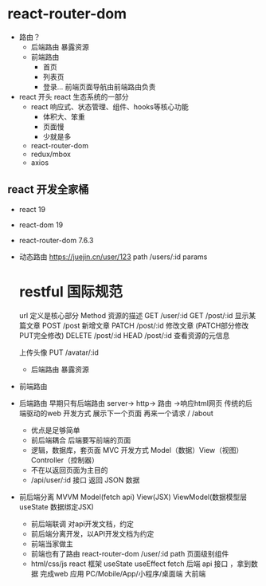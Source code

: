 # react-router-dom
- 路由？
  - 后端路由
    暴露资源
  - 前端路由
    - 首页
    - 列表页
    - 登录...
    前端页面导航由前端路由负责 
- react 开头
  react 生态系统的一部分
  - react 
    响应式、状态管理、组件、hooks等核心功能
    - 体积大、笨重
    - 页面慢
    - 少就是多
  - react-router-dom
  - redux/mbox 
  - axios 
## react 开发全家桶
- react 19 
- react-dom 19 
- react-router-dom 7.6.3


- 动态路由
  https://juejin.cn/user/123
  path /users/:id params
  # restful 国际规范
  url 定义是核心部分 
  Method 资源的描述
  GET /user/:id 
  GET /post/:id 显示某篇文章 
  POST /post 新增文章
  PATCH /post/:id 修改文章  (PATCH部分修改 PUT完全修改)
  DELETE /post/:id 
  HEAD /post/:id 查看资源的元信息

  上传头像 PUT /avatar/:id
  - 后端路由 暴露资源

- 前端路由

- 后端路由
  早期只有后端路由
  server-> http-> 路由 ->响应html网页  传统的后端驱动的web 开发方式
  展示下一个页面 再来一个请求 
  /
  /about 
  - 优点是足够简单 
  - 前后端耦合 后端要写前端的页面 
  - 逻辑，数据库，套页面 MVC 开发方式 Model（数据）View（视图）Controller（控制器）
  - 不在以返回页面为主目的
  - /api/user/:id 接口 返回 JSON 数据

- 前后端分离 MVVM Model(fetch api) View(JSX) ViewModel(数据模型层 useState 数据绑定JSX)
  - 前后端联调 对api开发文档，约定 
  - 前后端分离开发，以API开发文档为约定
  - 前端当家做主
  - 前端也有了路由  react-router-dom
  /user/:id path 页面级别组件
  - html/css/js react 框架
    useState
    useEffect
      fetch 后端 api 接口 ，拿到数据 
      完成web 应用 
      PC/Mobile/App/小程序/桌面端 大前端 